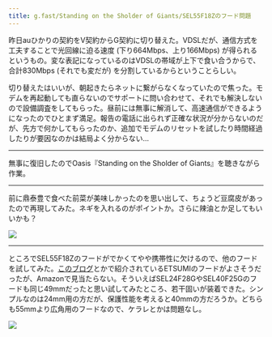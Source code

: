 ```yaml
---
title: g.fast/Standing on the Sholder of Giants/SEL55F18Zのフード問題
---
```


昨日auひかりの契約をV契約からG契約に切り替えた。VDSLだが、通信方式を工夫することで光回線に迫る速度 (下り664Mbps、上り166Mbps) が得られるというもの。変な表記になっているのはVDSLの帯域が上下で食い合うからで、合計830Mbps (それでも変だが) を分割しているからということらしい。

切り替えたはいいが、朝起きたらネットに繋がらなくなっていたので焦った。モデムを再起動しても直らないのでサポートに問い合わせて、それでも解決しないので設備調査をしてもらった。昼前には無事に解消して、高速通信ができるようになったのでひとまず満足。報告の電話に出られず正確な状況が分からないのだが、先方で何かしてもらったのか、追加でモデムのリセットを試したり時間経過したりが要因なのかは結局よく分からない...

---

無事に復旧したのでOasis『Standing on the Sholder of Giants』を聴きながら作業。

---

前に鼎泰豊で食べた前菜が美味しかったのを思い出して、ちょうど豆腐皮があったので再現してみた。ネギを入れるのがポイントか。さらに辣油とか足してもいいかも？

![](https://photos.old.apkas.net/medium/202401/20240129-183242.webp)

---

ところでSEL55F18Zのフードがでかくてやや携帯性に欠けるので、他のフードを試してみた。[このブログ](https://xov.jp/e/1510/)とかで紹介されているETSUMIのフードがよさそうだったが、Amazonで見当たらない。そういえばSEL24F28GやSEL40F25Gのフードも同じ49mmだったと思い試してみたところ、若干固いが装着できた。シンプルなのは24mm用の方だが、保護性能を考えると40mmの方だろうか。どちらも55mmより広角用のフードなので、ケラレとかは問題なし。

![](https://photos.old.apkas.net/medium/202401/20240129-210949.webp)
